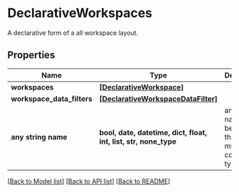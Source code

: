 # DeclarativeWorkspaces

A declarative form of a all workspace layout.

## Properties
Name | Type | Description | Notes
------------ | ------------- | ------------- | -------------
**workspaces** | [**[DeclarativeWorkspace]**](DeclarativeWorkspace.md) |  | 
**workspace_data_filters** | [**[DeclarativeWorkspaceDataFilter]**](DeclarativeWorkspaceDataFilter.md) |  | 
**any string name** | **bool, date, datetime, dict, float, int, list, str, none_type** | any string name can be used but the value must be the correct type | [optional]

[[Back to Model list]](../README.md#documentation-for-models) [[Back to API list]](../README.md#documentation-for-api-endpoints) [[Back to README]](../README.md)


